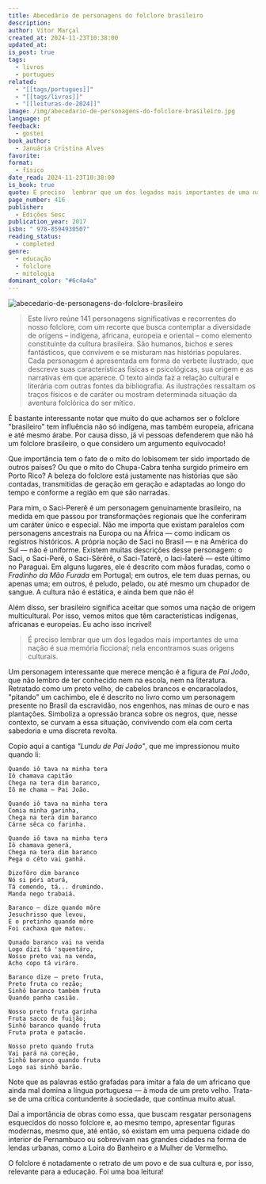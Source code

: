 ```yaml
---
title: Abecedário de personagens do folclore brasileiro
description: 
author: Vítor Marçal
created_at: 2024-11-23T10:38:00
updated_at: 
is_post: true
tags:
  - livros
  - portugues
related:
  - "[[tags/portugues]]"
  - "[[tags/livros]]"
  - "[[leituras-de-2024]]"
image: /img/abecedario-de-personagens-do-folclore-brasileiro.jpg
language: pt
feedback:
  - gostei
book_author:
  - Januária Cristina Alves
favorite: 
format:
  - físico
date_read: 2024-11-23T10:38:00
is_book: true
quote: É preciso  lembrar que um dos legados mais importantes de uma nação é sua memória ficcional; nela encontramos suas origens culturais.
page_number: 416
publisher:
  - Edições Sesc
publication_year: 2017
isbn: " 978-8594930507"
reading_status:
  - completed
genre:
  - educação
  - folclore
  - mitologia
dominant_color: "#6c4a4a"
---
```


![abecedario-de-personagens-do-folclore-brasileiro](img/abecedario-de-personagens-do-folclore-brasileiro.jpg)

> Este livro reúne 141 personagens significativas e recorrentes do nosso folclore, com um recorte que busca contemplar a diversidade de origens – indígena, africana, europeia e oriental – como elemento constituinte da cultura brasileira. São humanos, bichos e seres fantásticos, que convivem e se misturam nas histórias populares. Cada personagem é apresentada em forma de verbete ilustrado, que descreve suas características físicas e psicológicas, sua origem e as narrativas em que aparece. O texto ainda faz a relação cultural e literária com outras fontes da bibliografia. As ilustrações ressaltam os traços físicos e de caráter ou mostram determinada situação da aventura folclórica do ser mítico.

É bastante interessante notar que muito do que achamos ser o folclore "brasileiro" tem influência não só indígena, mas também europeia, africana e até mesmo árabe. Por causa disso, já vi pessoas defenderem que não há um folclore brasileiro, o que considero um argumento equivocado!

Que importância tem o fato de o mito do lobisomem ter sido importado de outros países? Ou que o mito do Chupa-Cabra tenha surgido primeiro em Porto Rico? A beleza do folclore está justamente nas histórias que são contadas, transmitidas de geração em geração e adaptadas ao longo do tempo e conforme a região em que são narradas.

Para mim, o Saci-Pererê é um personagem genuinamente brasileiro, na medida em que passou por transformações regionais que lhe conferiram um caráter único e especial. Não me importa que existam paralelos com personagens ancestrais na Europa ou na África — como indicam os registros históricos. A própria noção de Saci no Brasil — e na América do Sul — não é uniforme. Existem muitas descrições desse personagem: o Saci, o Saci-Perê, o Saci-Sêrêrê, o Saci-Taterê, o Iaci-Íaterê — este último no Paraguai. Em alguns lugares, ele é descrito com mãos furadas, como o _Fradinho da Mão Furada_ em Portugal; em outros, ele tem duas pernas, ou apenas uma; em outros, é peludo, pelado, ou até mesmo um chupador de sangue. A cultura não é estática, e ainda bem que não é!

Além disso, ser brasileiro significa aceitar que somos uma nação de origem multicultural. Por isso, vemos mitos que têm características indígenas, africanas e europeias. Eu acho isso incrível!

> É preciso  lembrar que um dos legados mais importantes de uma nação é sua memória ficcional; nela encontramos suas origens culturais.

Um personagem interessante que merece menção é a figura de _Pai João_, que não lembro de ter conhecido nem na escola, nem na literatura. Retratado como um preto velho, de cabelos brancos e encaracolados, "pitando" um cachimbo, ele é descrito no livro como um personagem presente no Brasil da escravidão, nos engenhos, nas minas de ouro e nas plantações. Simboliza a opressão branca sobre os negros, que, nesse contexto, se curvam a essa situação, convivendo com ela com certa sabedoria e uma discreta revolta.

Copio aqui a cantiga _"Lundu de Pai João"_, que me impressionou muito quando li:

```
Quando iô tava na minha tera  
Iô chamava capitão  
Chega na tera dim baranco,  
Iô me chama – Pai João.

Quando iô tava na minha tera  
Comia minha garinha,  
Chega na tera dim baranco  
Cárne sêca co farinha.

Quando iô tava na minha tera  
Iô chamava generá,  
Chega na tera dim baranco  
Pega o cêto vai ganhá.

Dizofôro dim baranco  
Nó si póri aturá,  
Tá comendo, tá... drumindo.  
Manda nego trabaiá.

Baranco – dize quando môre  
Jesuchrisso que levou,  
E o pretinho quando môre  
Foi cachaxa que matou.

Qunado baranco vai na venda
Logo dizi tá 'squentáro,
Nosso preto vai na venda,
Acho copo tá viráro.

Baranco dize – preto fruta,  
Preto fruta co rezão;  
Sinhô baranco também fruta  
Quando panha casião.

Nosso preto fruta garinha  
Fruta sacco de fuijão;  
Sinhô baranco quando fruta  
Fruta prata e patacão.

Nosso preto quando fruta  
Vai pará na coreção,  
Sinhô baranco quando fruta  
Logo sai sinhô barão.

```

Note que as palavras estão grafadas para imitar a fala de um africano que ainda mal domina a língua portuguesa — à moda de um preto velho. Trata-se de uma crítica contundente à sociedade, que continua muito atual.

Daí a importância de obras como essa, que buscam resgatar personagens esquecidos do nosso folclore e, ao mesmo tempo, apresentar figuras modernas, mesmo que, até então, só existam em uma pequena cidade do interior de Pernambuco ou sobrevivam nas grandes cidades na forma de lendas urbanas, como a Loira do Banheiro e a Mulher de Vermelho.

O folclore é notadamente o retrato de um povo e de sua cultura e, por isso, relevante para a educação.  Foi uma boa leitura!